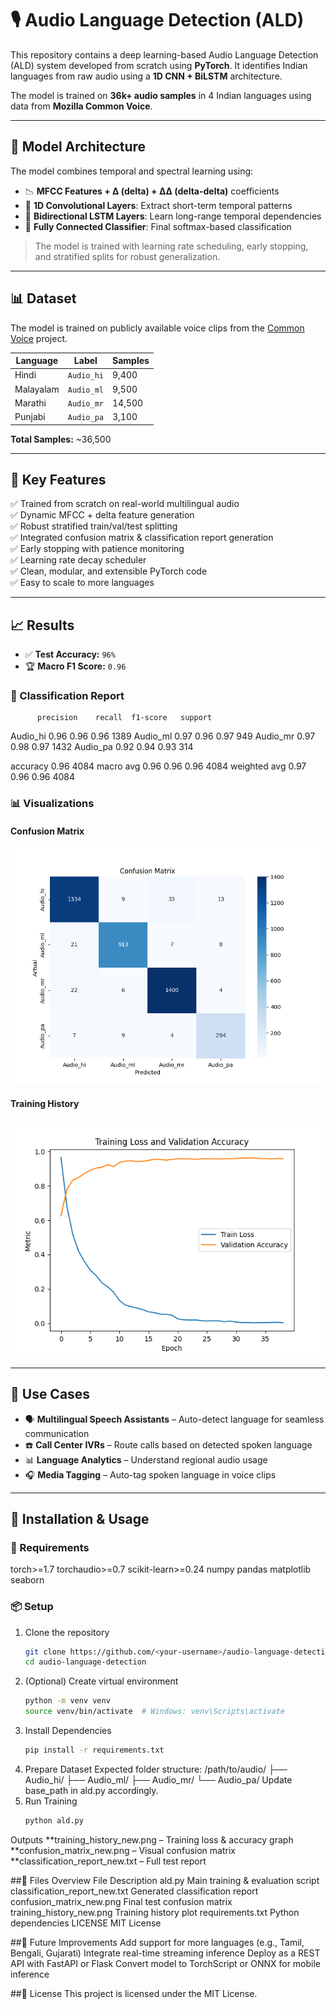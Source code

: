# 🎙️ Audio Language Detection (ALD)

This repository contains a deep learning-based Audio Language Detection (ALD) system developed from scratch using **PyTorch**. It identifies Indian languages from raw audio using a **1D CNN + BiLSTM** architecture.

The model is trained on **36k+ audio samples** in 4 Indian languages using data from **Mozilla Common Voice**.

---

## 🧠 Model Architecture

The model combines temporal and spectral learning using:

- 📉 **MFCC Features + Δ (delta) + ΔΔ (delta-delta)** coefficients
- 🧩 **1D Convolutional Layers**: Extract short-term temporal patterns
- 🔁 **Bidirectional LSTM Layers**: Learn long-range temporal dependencies
- 🧮 **Fully Connected Classifier**: Final softmax-based classification

> The model is trained with learning rate scheduling, early stopping, and stratified splits for robust generalization.

---

## 📊 Dataset

The model is trained on publicly available voice clips from the [Common Voice](https://commonvoice.mozilla.org) project.

| Language      | Label      | Samples  |
|---------------|------------|----------|
| Hindi         | `Audio_hi` | 9,400    |
| Malayalam     | `Audio_ml` | 9,500    |
| Marathi       | `Audio_mr` | 14,500   |
| Punjabi       | `Audio_pa` | 3,100    |

**Total Samples:** ~36,500

---

## 🌟 Key Features

✅ Trained from scratch on real-world multilingual audio  
✅ Dynamic MFCC + delta feature generation  
✅ Robust stratified train/val/test splitting  
✅ Integrated confusion matrix & classification report generation  
✅ Early stopping with patience monitoring  
✅ Learning rate decay scheduler  
✅ Clean, modular, and extensible PyTorch code  
✅ Easy to scale to more languages

---

## 📈 Results

- ✅ **Test Accuracy:** `96%`
- 🏆 **Macro F1 Score:** `0.96`

### 🔧 Classification Report

          precision    recall  f1-score   support

Audio_hi       0.96      0.96      0.96      1389
Audio_ml       0.97      0.96      0.97       949
Audio_mr       0.97      0.98      0.97      1432
Audio_pa       0.92      0.94      0.93       314

accuracy                           0.96      4084
macro avg      0.96      0.96      0.96      4084
weighted avg   0.97      0.96      0.96      4084


### 📊 Visualizations

#### Confusion Matrix

![Confusion Matrix](confusion_matrix_new.png)

#### Training History

![Training History](training_history_new.png)

---

## 🚀 Use Cases

- 🗣️ **Multilingual Speech Assistants** – Auto-detect language for seamless communication  
- ☎️ **Call Center IVRs** – Route calls based on detected spoken language  
- 📊 **Language Analytics** – Understand regional audio usage  
- 🎧 **Media Tagging** – Auto-tag spoken language in voice clips  

---

## 🧪 Installation & Usage

### 🔧 Requirements
torch>=1.7
torchaudio>=0.7
scikit-learn>=0.24
numpy
pandas
matplotlib
seaborn


### 📦 Setup

1. Clone the repository
   ```bash
   git clone https://github.com/<your-username>/audio-language-detection.git
   cd audio-language-detection
2. (Optional) Create virtual environment
   ```bash
   python -m venv venv
   source venv/bin/activate  # Windows: venv\Scripts\activate
3. Install Dependencies
   ```bash
   pip install -r requirements.txt
4. Prepare Dataset
   Expected folder structure:
             /path/to/audio/
          ├── Audio_hi/
          ├── Audio_ml/
          ├── Audio_mr/
          └── Audio_pa/
   Update base_path in ald.py accordingly.
5. Run Training
   ```bash
   python ald.py

Outputs
   **training_history_new.png – Training loss & accuracy graph
   **confusion_matrix_new.png – Visual confusion matrix
   **classification_report_new.txt – Full test report
   
##📂 Files Overview
File	                              Description
ald.py	                              Main training & evaluation script
classification_report_new.txt	          Generated classification report
confusion_matrix_new.png	          Final test confusion matrix
training_history_new.png	          Training history plot
requirements.txt                    	Python dependencies
LICENSE	                              MIT License

##🧠 Future Improvements
          Add support for more languages (e.g., Tamil, Bengali, Gujarati)
          Integrate real-time streaming inference
          Deploy as a REST API with FastAPI or Flask
          Convert model to TorchScript or ONNX for mobile inference

##📄 License
This project is licensed under the MIT License.


